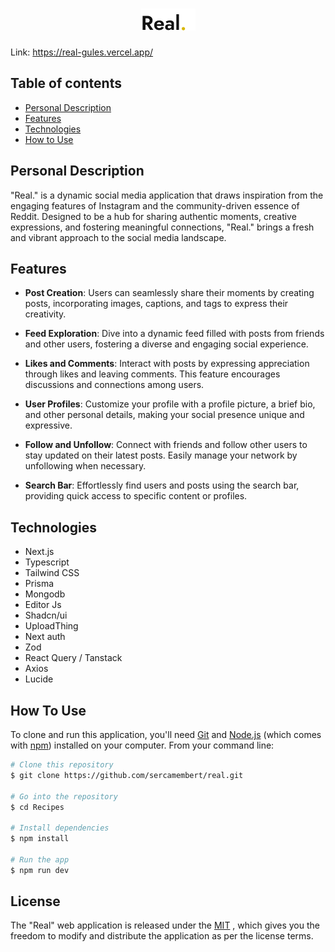 <h1 align='center'>
<img src="/src/images/logo.png" alt="Real.">
</h1>

Link: https://real-gules.vercel.app/

## Table of contents

- [Personal Description](#personal-description)
- [Features](#features)
- [Technologies](#technologies)
- [How to Use](#how-to-use)

## Personal Description

"Real." is a dynamic social media application that draws inspiration from the engaging features of Instagram and the community-driven essence of Reddit. Designed to be a hub for sharing authentic moments, creative expressions, and fostering meaningful connections, "Real." brings a fresh and vibrant approach to the social media landscape.

## Features

- **Post Creation**: Users can seamlessly share their moments by creating posts, incorporating images, captions, and tags to express their creativity.

- **Feed Exploration**: Dive into a dynamic feed filled with posts from friends and other users, fostering a diverse and engaging social experience.

- **Likes and Comments**: Interact with posts by expressing appreciation through likes and leaving comments. This feature encourages discussions and connections among users.

- **User Profiles**: Customize your profile with a profile picture, a brief bio, and other personal details, making your social presence unique and expressive.

- **Follow and Unfollow**: Connect with friends and follow other users to stay updated on their latest posts. Easily manage your network by unfollowing when necessary.

- **Search Bar**: Effortlessly find users and posts using the search bar, providing quick access to specific content or profiles.

## Technologies

- Next.js
- Typescript
- Tailwind CSS
- Prisma
- Mongodb
- Editor Js
- Shadcn/ui
- UploadThing
- Next auth
- Zod
- React Query / Tanstack
- Axios
- Lucide

## How To Use

To clone and run this application, you'll need [Git](https://git-scm.com) and [Node.js](https://nodejs.org/en/download/) (which comes with [npm](http://npmjs.com)) installed on your computer. From your command line:

```bash
# Clone this repository
$ git clone https://github.com/sercamembert/real.git

# Go into the repository
$ cd Recipes

# Install dependencies
$ npm install

# Run the app
$ npm run dev
```

## License

The "Real" web application is released under the [MIT](https://choosealicense.com/licenses/mit/) , which gives you the freedom to modify and distribute the application as per the license terms.
